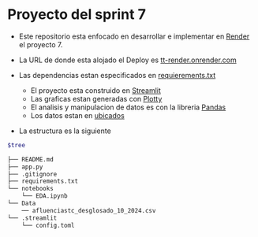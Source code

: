 # Proyecto del sprint 7

- Este repositorio esta enfocado en desarrollar e implementar en [Render](https://render.com/) el proyecto 7.
- La URL de donde esta alojado el Deploy es [tt-render.onrender.com](https://tt-render.onrender.com/)
- Las dependencias estan especificados en [requierements.txt](/requirements.txt)
  - El proyecto esta construido en [Streamlit](https://streamlit.io/)
  - Las graficas estan generadas con [Plotty](https://plotly.com/)
  - El analisis y manipulacion de datos es con la libreria [Pandas](https://pandas.pydata.org/)
  - Los datos estan en [ubicados](../notebooks/Data/)

- La estructura es la siguiente

```bash
$tree

├── README.md
├── app.py
├── .gitignore
├── requirements.txt
└── notebooks
    └── EDA.ipynb
└── Data
    ── afluenciastc_desglosado_10_2024.csv
└── .streamlit
    └── config.toml
```
